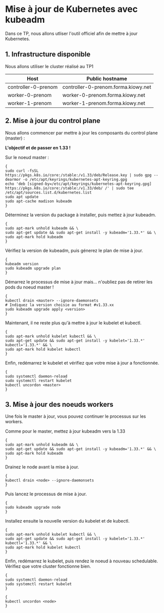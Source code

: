 # Mise à jour de Kubernetes avec kubeadm

Dans ce TP, nous allons utliser l'outil officiel afin de mettre à jour Kubernetes.

## 1. Infrastructure disponible

Nous allons utiliser le cluster réalisé au TP1

| Host                | Public hostname                     |
| ------------------- | ----------------------------------- |
| controller-0-prenom | controller-0-prenom.forma.kiowy.net |
| worker-0-prenom     | worker-0-prenom.forma.kiowy.net     |
| worker-1-prenom     | worker-1-prenom.forma.kiowy.net     |



## 2. Mise à jour du control plane

Nous allons commencer par mettre à jour les composants du control plane (master) :

**L'objectif et de passer en 1.33 !**

Sur le noeud master :

```shell
{
sudo curl -fsSL https://pkgs.k8s.io/core:/stable:/v1.33/deb/Release.key | sudo gpg --dearmor -o /etc/apt/keyrings/kubernetes-apt-keyring.gpg
echo 'deb [signed-by=/etc/apt/keyrings/kubernetes-apt-keyring.gpg] https://pkgs.k8s.io/core:/stable:/v1.33/deb/ /' | sudo tee /etc/apt/sources.list.d/kubernetes.list
sudo apt update
sudo apt-cache madison kubeadm
}
```

Déterminez la version du package à installer, puis mettez à jour kubeadm.

```shell
{
sudo apt-mark unhold kubeadm && \
sudo apt-get update && sudo apt-get install -y kubeadm='1.33.*' && \
sudo apt-mark hold kubeadm
}
```

Vérifiez la version de kubeadm, puis génerez le plan de mise à jour.


```shell
{
kubeadm version
sudo kubeadm upgrade plan
}
```

Démarrez le processus de mise à jour mais... n'oubliez pas de retirer les pods du noeud master !

```shell
{
kubectl drain <master> --ignore-daemonsets
# Indiquez la version choisie au format #v1.33.xx
sudo kubeadm upgrade apply <version>
}
```

Maintenant, il ne reste plus qu'à mettre à jour le kubelet et kubectl.


```shell
{
sudo apt-mark unhold kubelet kubectl && \
sudo apt-get update && sudo apt-get install -y kubelet='1.33.*' kubectl='1.33.*' && \
sudo apt-mark hold kubelet kubectl
}
```

Enfin, redémarrez le kubelet et vérifiez que votre mise à jour a fonctionnée.

```shell
{
sudo systemctl daemon-reload
sudo systemctl restart kubelet
kubectl uncordon <master>
}
```


## 3. Mise à jour des noeuds workers

Une fois le master à jour, vous pouvez continuer le processus sur les workers.

Comme pour le master, mettez à jour kubeadm vers la 1.33

```shell
{
sudo apt-mark unhold kubeadm && \
sudo apt-get update && sudo apt-get install -y kubeadm='1.33.*' && \
sudo apt-mark hold kubeadm
}
```

Drainez le node avant la mise à jour.

```shell
{
kubectl drain <node> --ignore-daemonsets
}
```

Puis lancez le processus de mise à jour.

```shell
{
sudo kubeadm upgrade node
}
```

Installez ensuite la nouvelle version du kubelet et de kubectl.

```shell
{
sudo apt-mark unhold kubelet kubectl && \
sudo apt-get update && sudo apt-get install -y kubelet='1.33.*' kubectl='1.33.*' && \
sudo apt-mark hold kubelet kubectl
}
```

Enfin, redémarrez le kubelet, puis rendez le noeud à nouveau schedulable. Vérifiez que votre cluster fonctionne bien.

```shell
{
sudo systemctl daemon-reload
sudo systemctl restart kubelet
}
```

```shell
{
kubectl uncordon <node>
}
```
